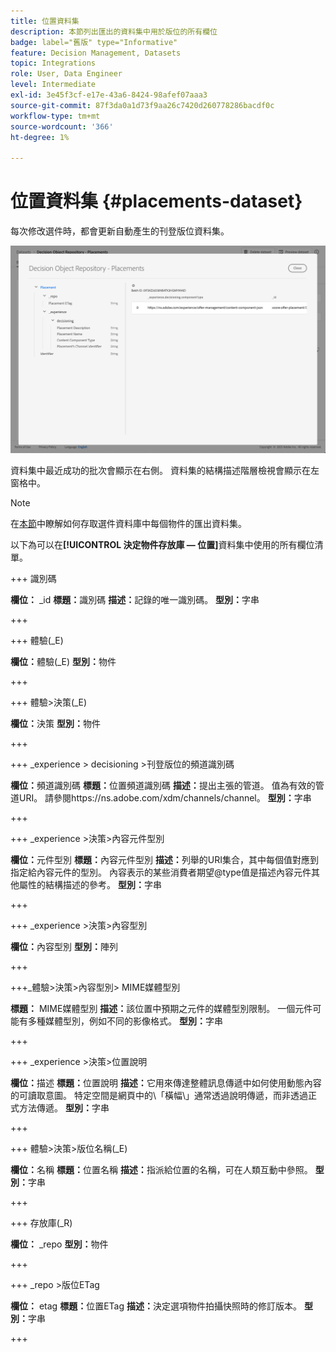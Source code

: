 ```yaml
---
title: 位置資料集
description: 本節列出匯出的資料集中用於版位的所有欄位
badge: label="舊版" type="Informative"
feature: Decision Management, Datasets
topic: Integrations
role: User, Data Engineer
level: Intermediate
exl-id: 3e45f3cf-e17e-43a6-8424-98afef07aaa3
source-git-commit: 87f3da0a1d73f9aa26c7420d260778286bacdf0c
workflow-type: tm+mt
source-wordcount: '366'
ht-degree: 1%

---
```


# 位置資料集 {#placements-dataset}

每次修改選件時，都會更新自動產生的刊登版位資料集。

![](../assets/dataset-placements.png)

資料集中最近成功的批次會顯示在右側。 資料集的結構描述階層檢視會顯示在左窗格中。

>[!NOTE]
>
>在[本節](../export-catalog/access-dataset.md)中瞭解如何存取選件資料庫中每個物件的匯出資料集。

以下為可以在&#x200B;**[!UICONTROL 決定物件存放庫 — 位置]**&#x200B;資料集中使用的所有欄位清單。

<!--A placement describes a location or place in a personalized message. It is used to set technical constraints for content that the personalization decision supplies. The placement also represents a request to produce certain types of metrics when an experience event is produced where this placement is involved. For instance, the placement facilitates a personalized clickable image inside an email shown to an end-user. The placement may for instance request from the assembled experience that the click on its image gets reported in an experience event with a metric https://ns.adobe.com/xdm/data/metrics/web/linkclicks and a reference to this placement.-->

+++ 識別碼

**欄位：** _id
**標題：**&#x200B;識別碼
**描述：**&#x200B;記錄的唯一識別碼。
**型別：**&#x200B;字串

+++

+++ 體驗(_E)

**欄位：**&#x200B;體驗(_E)
**型別：**&#x200B;物件

+++

+++ 體驗>決策(_E)

**欄位：**&#x200B;決策
**型別：**&#x200B;物件

+++

+++ _experience > decisioning >刊登版位的頻道識別碼

**欄位：**&#x200B;頻道識別碼
**標題：**&#x200B;位置頻道識別碼
**描述：**&#x200B;提出主張的管道。 值為有效的管道URI。 請參閱https://ns.adobe.com/xdm/channels/channel。
**型別：**&#x200B;字串

+++

+++ _experience >決策>內容元件型別

**欄位：**&#x200B;元件型別
**標題：**&#x200B;內容元件型別
**描述：**&#x200B;列舉的URI集合，其中每個值對應到指定給內容元件的型別。 內容表示的某些消費者期望@type值是描述內容元件其他屬性的結構描述的參考。
**型別：**&#x200B;字串

+++

+++ _experience >決策>內容型別

**欄位：**&#x200B;內容型別
**型別：**&#x200B;陣列

+++

+++_體驗>決策>內容型別> MIME媒體型別

**標題：** MIME媒體型別
**描述：**&#x200B;該位置中預期之元件的媒體型別限制。 一個元件可能有多種媒體型別，例如不同的影像格式。
**型別：**&#x200B;字串

+++

+++ _experience >決策>位置說明

**欄位：**&#x200B;描述
**標題：**&#x200B;位置說明
**描述：**&#x200B;它用來傳達整體訊息傳遞中如何使用動態內容的可讀取意圖。 特定空間是網頁中的\「橫幅\」通常透過說明傳遞，而非透過正式方法傳遞。
**型別：**&#x200B;字串

+++

+++ 體驗>決策>版位名稱(_E)

**欄位：**&#x200B;名稱
**標題：**&#x200B;位置名稱
**描述：**&#x200B;指派給位置的名稱，可在人類互動中參照。
**型別：**&#x200B;字串

+++

+++ 存放庫(_R)

**欄位：** _repo
**型別：**&#x200B;物件

+++

+++ _repo >版位ETag

**欄位：** etag
**標題：**&#x200B;位置ETag
**描述：**&#x200B;決定選項物件拍攝快照時的修訂版本。
**型別：**&#x200B;字串

+++
